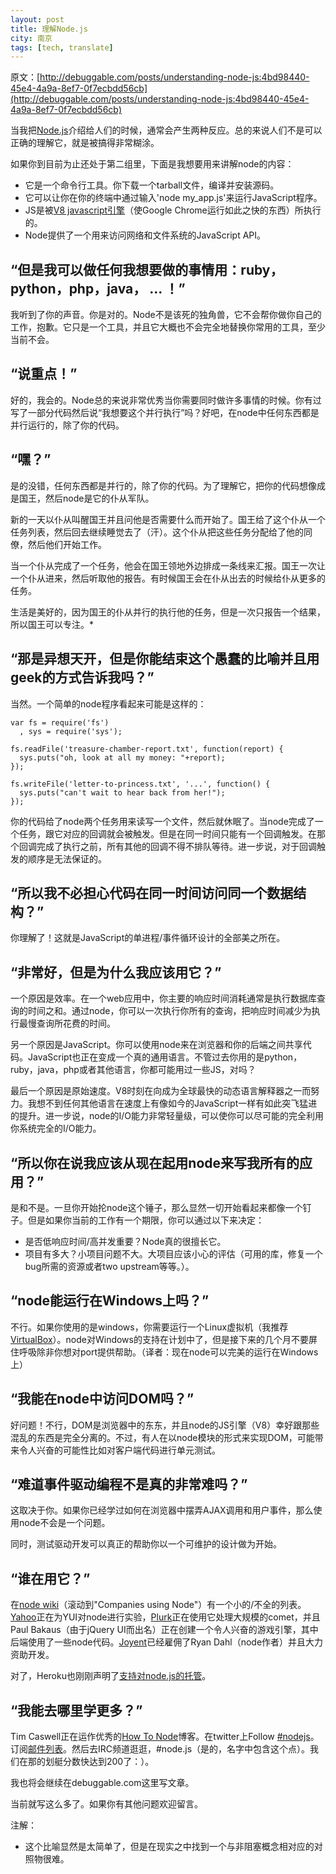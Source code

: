 ```yaml
---
layout: post
title: 理解Node.js
city: 南京
tags: [tech, translate]
---
```


原文：[http://debuggable.com/posts/understanding-node-js:4bd98440-45e4-4a9a-8ef7-0f7ecbdd56cb](http://debuggable.com/posts/understanding-node-js:4bd98440-45e4-4a9a-8ef7-0f7ecbdd56cb)

当我把[Node.js](http://nodejs.org/)介绍给人们的时候，通常会产生两种反应。总的来说人们不是可以正确的理解它，就是被搞得非常糊涂。

如果你到目前为止还处于第二组里，下面是我想要用来讲解node的内容：

* 它是一个命令行工具。你下载一个tarball文件，编译并安装源码。
* 它可以让你在你的终端中通过输入'node my_app.js'来运行JavaScript程序。
* JS是被[V8 javascript引擎](http://code.google.com/p/v8/)（使Google Chrome运行如此之快的东西）所执行的。
* Node提供了一个用来访问网络和文件系统的JavaScript API。

## “但是我可以做任何我想要做的事情用：ruby，python，php，java， ... ！”

我听到了你的声音。你是对的。Node不是该死的独角兽，它不会帮你做你自己的工作，抱歉。它只是一个工具，并且它大概也不会完全地替换你常用的工具，至少当前不会。

## “说重点！”

好的，我会的。Node总的来说非常优秀当你需要同时做许多事情的时候。你有过写了一部分代码然后说“我想要这个并行执行”吗？好吧，在node中任何东西都是并行运行的，除了你的代码。

## “嘿？”

是的没错，任何东西都是并行的，除了你的代码。为了理解它，把你的代码想像成是国王，然后node是它的仆从军队。

新的一天以仆从叫醒国王并且问他是否需要什么而开始了。国王给了这个仆从一个任务列表，然后回去继续睡觉去了（汗）。这个仆从把这些任务分配给了他的同僚，然后他们开始工作。

当一个仆从完成了一个任务，他会在国王领地外边排成一条线来汇报。国王一次让一个仆从进来，然后听取他的报告。有时候国王会在仆从出去的时候给仆从更多的任务。

生活是美好的，因为国王的仆从并行的执行他的任务，但是一次只报告一个结果，所以国王可以专注。*

## “那是异想天开，但是你能结束这个愚蠢的比喻并且用geek的方式告诉我吗？”

当然。一个简单的node程序看起来可能是这样的：

	var fs = require('fs')
	  , sys = require('sys');

	fs.readFile('treasure-chamber-report.txt', function(report) {
	  sys.puts("oh, look at all my money: "+report);
	});

	fs.writeFile('letter-to-princess.txt', '...', function() {
	  sys.puts("can't wait to hear back from her!");
	});

你的代码给了node两个任务用来读写一个文件，然后就休眠了。当node完成了一个任务，跟它对应的回调就会被触发。但是在同一时间只能有一个回调触发。在那个回调完成了执行之前，所有其他的回调不得不排队等待。进一步说，对于回调触发的顺序是无法保证的。

## “所以我不必担心代码在同一时间访问同一个数据结构？”

你理解了！这就是JavaScript的单进程/事件循环设计的全部美之所在。

## “非常好，但是为什么我应该用它？”

一个原因是效率。在一个web应用中，你主要的响应时间消耗通常是执行数据库查询的时间之和。通过node，你可以一次执行你所有的查询，把响应时间减少为执行最慢查询所花费的时间。

另一个原因是JavaScript。你可以使用node来在浏览器和你的后端之间共享代码。JavaScript也正在变成一个真的通用语言。不管过去你用的是python，ruby，java，php或者其他语言，你都可能用过一些JS，对吗？

最后一个原因是原始速度。V8时刻在向成为全球最快的动态语言解释器之一而努力。我想不到任何其他语言在速度上有像如今的JavaScript一样有如此突飞猛进的提升。进一步说，node的I/O能力非常轻量级，可以使你可以尽可能的完全利用你系统完全的I/O能力。

## “所以你在说我应该从现在起用node来写我所有的应用？”

是和不是。一旦你开始抡node这个锤子，那么显然一切开始看起来都像一个钉子。但是如果你当前的工作有一个期限，你可以通过以下来决定：

* 是否低响应时间/高并发重要？Node真的很擅长它。
* 项目有多大？小项目问题不大。大项目应该小心的评估（可用的库，修复一个bug所需的资源或者two upstream等等。）。

## “node能运行在Windows上吗？”

不行。如果你使用的是windows，你需要运行一个Linux虚拟机（我推荐[VirtualBox](http://www.virtualbox.org/)）。node对Windows的支持在计划中了，但是接下来的几个月不要屏住呼吸除非你想对port提供帮助。（译者：现在node可以完美的运行在Windows上）

## “我能在node中访问DOM吗？”

好问题！不行，DOM是浏览器中的东东，并且node的JS引擎（V8）幸好跟那些混乱的东西是完全分离的。不过，有人在以node模块的形式来实现DOM，可能带来令人兴奋的可能性比如对客户端代码进行单元测试。

## “难道事件驱动编程不是真的非常难吗？”

这取决于你。如果你已经学过如何在浏览器中摆弄AJAX调用和用户事件，那么使用node不会是一个问题。

同时，测试驱动开发可以真正的帮助你以一个可维护的设计做为开始。

## “谁在用它？”

在[node wiki](http://wiki.github.com/ry/node)（滚动到"Companies using Node"）有一个小的/不全的列表。[Yahoo](http://www.yuiblog.com/blog/2010/04/09/node-js-yui-3-dom-manipulation-oh-my/)正在为YUI对node进行实验，[Plurk](http://www.plurk.com/)正在使用它处理大规模的comet，并且Paul Bakaus（由于jQuery UI而出名）正在创建一个令人兴奋的游戏引擎，其中后端使用了一些node代码。[Joyent](http://www.joyent.com/)已经雇佣了Ryan Dahl（node作者）并且大力资助开发。

对了，Heroku也刚刚声明了[支持对node.js的托管](http://blog.heroku.com/archives/2010/4/28/node_js_support_experimental/)。

## “我能去哪里学更多？”

Tim Caswell正在运作优秀的[How To Node](http://howtonode.org/)博客。在twitter上Follow [#nodejs](http://search.twitter.com/search?q=%23nodejs)。订阅[邮件列表](http://groups.google.com/group/nodejs)。然后去IRC频道逛逛，#node.js（是的，名字中包含这个点）。我们在那的划艇分数快达到200了：）。

我也将会继续在debuggable.com这里写文章。

当前就写这么多了。如果你有其他问题欢迎留言。

注解：

* 这个比喻显然是太简单了，但是在现实之中找到一个与非阻塞概念相对应的对照物很难。
